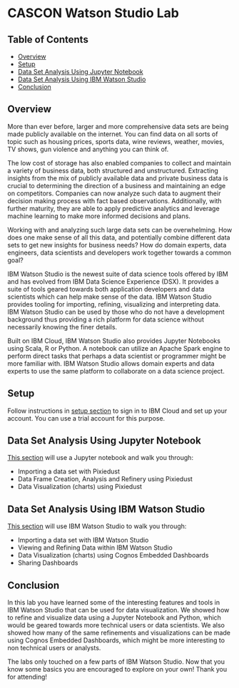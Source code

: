 # CASCON Watson Studio Lab

## Table of Contents

* [Overview](#overview)
* [Setup](#setup)
* [Data Set Analysis Using Jupyter Notebook](#data-set-analysis-using-jupyter-notebook)
* [Data Set Analysis Using IBM Watson Studio](#data-set-analysis-using-watson-studio)
* [Conclusion](#conclusion)

## Overview

More than ever before, larger and more comprehensive data sets are being made publicly available on the internet. You can find data on all sorts of topic such as housing prices, sports data, wine reviews, weather, movies, TV shows, gun violence and anything you can think of.  

The low cost of storage has also enabled companies to collect and maintain a variety of business data, both structured and unstructured.  Extracting insights from the mix of publicly available data and private business data is crucial to determining the direction of a business and maintaining an edge on competitors.  Companies can now analyze such data to augment their decision making process with fact based observations. Additionally, with further maturity, they are able to apply predictive analytics and leverage machine learning to make more informed decisions and plans.

Working with and analyzing such large data sets can be overwhelming.  How does one make sense of all this data, and potentially combine different data sets to get new insights for business needs?  How do domain experts, data engineers, data scientists and developers work together towards a common goal?

IBM Watson Studio is the newest suite of data science tools offered by IBM and has evolved from IBM Data Science Experience (DSX).  It provides a suite of tools geared towards both application developers and data scientists which can help make sense of the data.  IBM Watson Studio provides tooling for importing, refining, visualizing and interpreting data.  IBM Watson Studio can be used by those who do not have a development background thus providing a rich platform for data science without necessarily knowing the finer details.

Built on IBM Cloud, IBM Watson Studio also provides Jupyter Notebooks using Scala, R or Python.  A notebook can utilize an Apache Spark engine to perform direct tasks that perhaps a data scientist or programmer might be more familiar with.  IBM Watson Studio allows domain experts and data experts to use the same platform to collaborate on a data science project. 

## Setup

Follow instructions in [setup section](01-setup/setup.md) to sign in to IBM Cloud and set up your account.  You can use a trial account for this purpose.

## Data Set Analysis Using Jupyter Notebook

[This section](02-data-set-analysis-jupyter/data-set-analysis-jupyter.md) will use a Jupyter notebook and walk you through:
* Importing a data set with Pixiedust
*	Data Frame Creation, Analysis and Refinery using Pixiedust
*	Data Visualization (charts) using Pixiedust

## Data Set Analysis Using IBM Watson Studio

[This section](03-data-set-analysis-ws/data-set-analysis-ws.md) will use IBM Watson Studio to walk you through:
* Importing a data set with IBM Watson Studio
*	Viewing and Refining Data within IBM Watson Studio
*	Data Visualization (charts) using Cognos Embedded Dashboards
*	Sharing Dashboards

## Conclusion

In this lab you have learned some of the interesting features and tools in IBM Watson Studio that can be used for data visualization.  We showed how to refine and visualize data using a Jupyter Notebook and Python, which would be geared towards more technical users or data scientists.  We also showed how many of the same refinements and visualizations can be made using Cognos Embedded  Dashboards, which might be more interesting to non technical users or analysts.  

The labs only touched on a few parts of IBM Watson Studio.  Now that you know some basics you are encouraged to explore on your own!  Thank you for attending!


